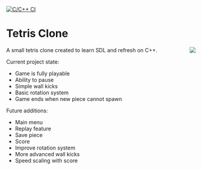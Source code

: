 [![C/C++ CI](https://github.com/tjulich1/tetris-cpp/actions/workflows/c-cpp.yml/badge.svg)](https://github.com/tjulich1/tetris-cpp/actions/workflows/c-cpp.yml)

# Tetris Clone

<img align="right" src="https://user-images.githubusercontent.com/33639246/111414167-bbe06e80-869c-11eb-9988-e00579d45473.JPG">

A small tetris clone created to learn SDL and refresh on C++.

Current project state:
  - Game is fully playable
  - Ability to pause
  - Simple wall kicks
  - Basic rotation system
  - Game ends when new piece cannot spawn
  
Future additions:
  - Main menu
  - Replay feature
  - Save piece
  - Score
  - Improve rotation system
  - More advanced wall kicks
  - Speed scaling with score
